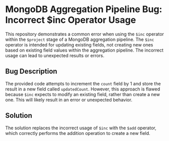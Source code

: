 # MongoDB Aggregation Pipeline Bug: Incorrect $inc Operator Usage
This repository demonstrates a common error when using the `$inc` operator within the `$project` stage of a MongoDB aggregation pipeline.  The `$inc` operator is intended for updating existing fields, not creating new ones based on existing field values within the aggregation pipeline. The incorrect usage can lead to unexpected results or errors.

## Bug Description
The provided code attempts to increment the `count` field by 1 and store the result in a new field called `updatedCount`. However, this approach is flawed because `$inc` expects to modify an existing field, rather than create a new one. This will likely result in an error or unexpected behavior.

## Solution
The solution replaces the incorrect usage of `$inc` with the `$add` operator, which correctly performs the addition operation to create a new field. 
